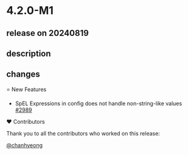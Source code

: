 # 4.2.0-M1

## release on 20240819

## description

## changes

⭐ New Features

* SpEL Expressions in config does not handle non-string-like values <a href="https://github.com/spring-cloud/spring-cloud-stream/issues/2989" data-hovercard-type="issue" data-hovercard-url="/spring-cloud/spring-cloud-stream/issues/2989/hovercard">#2989</a>

❤️ Contributors

Thank you to all the contributors who worked on this release:

<a class="user-mention notranslate" data-hovercard-type="user" data-hovercard-url="/users/chanhyeong/hovercard" data-octo-click="hovercard-link-click" data-octo-dimensions="link_type:self" href="https://github.com/chanhyeong">@chanhyeong</a>

